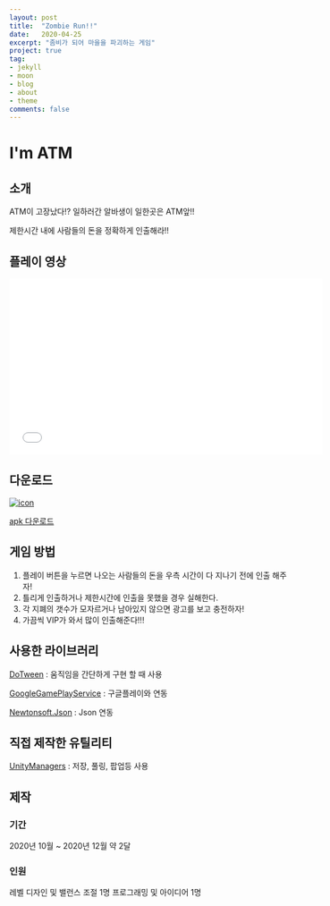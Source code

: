 ```yaml
---
layout: post
title:  "Zombie Run!!"
date:   2020-04-25
excerpt: "좀비가 되어 마을을 파괴하는 게임"
project: true
tag:
- jekyll 
- moon
- blog
- about
- theme
comments: false
---
```


# I'm ATM

## 소개
ATM이 고장났다!? 일하러간 알바생이 일한곳은 ATM앞!!

제한시간 내에 사람들의 돈을 정확하게 인출해라!!

## 플레이 영상
<iframe width="560" height="315" src="//www.youtube.com/watch?v=jsvILxS8fJE" frameborder="0"> </iframe>

## 다운로드
[![icon](https://play-lh.googleusercontent.com/26hpirf84UaYptKl3MJJ1oMcrY2Kz6saSeXkAIyeRHWp5iGtaOUjS8Yxo3x044YaFA=s180-rw)](https://play.google.com/store/apps/details?id=com.MatZip.ImATM)

[apk 다운로드](https://play.google.com/store/apps/details?id=com.MatZip.ImATM)

## 게임 방법
1. 플레이 버튼을 누르면 나오는 사람들의 돈을 우측 시간이 다 지나기 전에 인출 해주자!
2. 틀리게 인출하거나 제한시간에 인출을 못했을 경우 실해한다.
3. 각 지폐의 갯수가 모자르거나 남아있지 않으면 광고를 보고 충전하자!
4. 가끔씩 VIP가 와서 많이 인출해준다!!!

## 사용한 라이브러리
[DoTween](http://dotween.demigiant.com/) : 움직임을 간단하게 구현 할 때 사용

[GoogleGamePlayService](https://developers.google.com/games/services/integration) : 구글플레이와 연동

[Newtonsoft.Json](https://github.com/JamesNK/Newtonsoft.Json/releases) : Json 연동

## 직접 제작한 유틸리티
[UnityManagers](https://github.com/aszd0708/UnityGameManagers) : 저장, 풀링, 팝업등 사용

## 제작
### 기간
2020년 10월 ~ 2020년 12월
약 2달

### 인원
레벨 디자인 및 밸런스 조절 1명
프로그래밍 및 아이디어 1명
